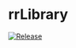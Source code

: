 # rrLibrary

[![Release](https://jitpack.io/v/chkmouse-1/rrLibrary.svg)](https://jitpack.io/#chkmouse-1/rrLibrary)

